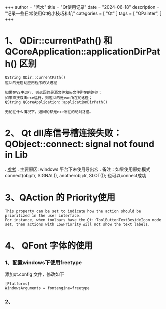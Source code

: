 ﻿+++
author = "若水"
title = "Qt使用记录"
date = "2024-06-18"
description = "记录一些日常使用Qt的小技巧和坑"
categories = [
    "Qt"
]
tags = [
    "QPainter",
]
+++

# 1、 QDir::currentPath() 和 QCoreApplication::applicationDirPath() 区别
~~~
QString QDir::currentPath()
返回的是启动应用程序的父进程

如果在VS中运行，则返回的是源文件和头文件所在的路径；
如果直接双击exe运行，则返回的是exe所在的路径；
QString QCoreApplication::applicationDirPath()

无论在什么情况下，返回的都是exe所在的绝对路径。
~~~ 
# 2、 Qt dll库信号槽连接失败：QObject::connect: signal not found in Lib
. [参考](https://blog.csdn.net/zzwdkxx/article/details/105477367)
. 主要原因: windows 平台下未使用导出宏
. 备注：如果使用原始模式 connect(objptr, SIGNAL(), anotherobjptr, SLOT()); 也可以connect成功

# 3、QAction  的 Priority使用
~~~
This property can be set to indicate how the action should be prioritized in the user interface.
For instance, when toolbars have the Qt::ToolButtonTextBesideIcon mode set, then actions with LowPriority will not show the text labels.
~~~

# 4、 QFont 字体的使用
### 1、配置windows下使用freetype
添加qt.config 文件，修改如下
~~~
[Platforms]
WindowsArguments = fontengine=freetype
~~~
### 2、
